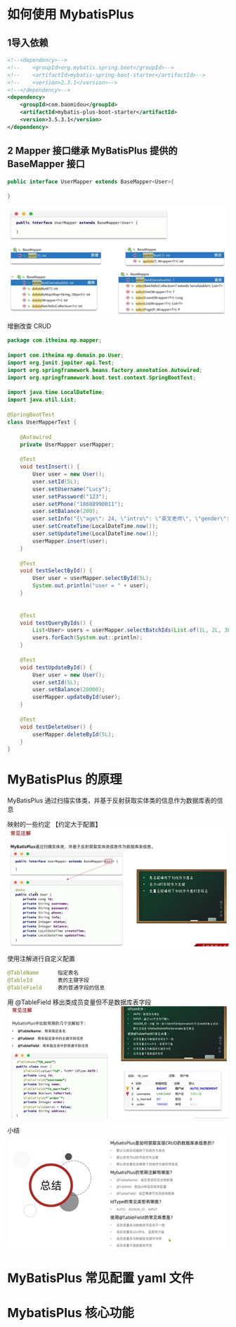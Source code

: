 # 如何使用 MybatisPlus
## 1导入依赖
```xml
<!--<dependency>-->
<!--    <groupId>org.mybatis.spring.boot</groupId>-->
<!--    <artifactId>mybatis-spring-boot-starter</artifactId>-->
<!--    <version>2.3.1</version>-->
<!--</dependency>-->
<dependency>
    <groupId>com.baomidou</groupId>
    <artifactId>mybatis-plus-boot-starter</artifactId>
    <version>3.5.3.1</version>
</dependency>
```
## 2 Mapper 接口继承 MyBatisPlus 提供的 BaseMapper 接口
```java
public interface UserMapper extends BaseMapper<User>{
    
}
```
![img.png](img.png)

增删改查 CRUD
```java
package com.itheima.mp.mapper;

import com.itheima.mp.domain.po.User;
import org.junit.jupiter.api.Test;
import org.springframework.beans.factory.annotation.Autowired;
import org.springframework.boot.test.context.SpringBootTest;

import java.time.LocalDateTime;
import java.util.List;

@SpringBootTest
class UserMapperTest {

    @Autowired
    private UserMapper userMapper;

    @Test
    void testInsert() {
        User user = new User();
        user.setId(5L);
        user.setUsername("Lucy");
        user.setPassword("123");
        user.setPhone("18688990011");
        user.setBalance(200);
        user.setInfo("{\"age\": 24, \"intro\": \"英文老师\", \"gender\": \"female\"}");
        user.setCreateTime(LocalDateTime.now());
        user.setUpdateTime(LocalDateTime.now());
        userMapper.insert(user);
    }

    @Test
    void testSelectById() {
        User user = userMapper.selectById(5L);
        System.out.println("user = " + user);
    }


    @Test
    void testQueryByIds() {
        List<User> users = userMapper.selectBatchIds(List.of(1L, 2L, 3L, 4L));
        users.forEach(System.out::println);
    }

    @Test
    void testUpdateById() {
        User user = new User();
        user.setId(5L);
        user.setBalance(20000);
        userMapper.updateById(user);
    }

    @Test
    void testDeleteUser() {
        userMapper.deleteById(5L);
    }
}
```

# MyBatisPlus 的原理
MyBatisPlus 通过扫描实体类，并基于反射获取实体类的信息作为数据库表的信息

映射的一些约定 【约定大于配置】
![img_1.png](img_1.png)

使用注解进行自定义配置

```java
@TableName      指定表名
@TableId        表的主键字段
@TableField     表的普通字段的信息
```
用 @TableField 移出类成员变量但不是数据库表字段
![img_2.png](img_2.png)

小结
![img_3.png](img_3.png)

# MyBatisPlus 常见配置 yaml 文件


# MybatisPlus 核心功能